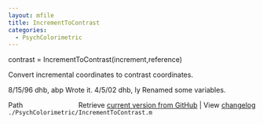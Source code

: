 ```yaml
---
layout: mfile
title: IncrementToContrast
categories:
  - PsychColorimetric
---
```


contrast = IncrementToContrast\(increment,reference\)

Convert incremental coordinates to contrast coordinates.

8/15/96  dhb, abp  Wrote it.
4/5/02   dhb, ly   Renamed some variables.


<div class="code_header" style="text-align:right;">
  <span style="float:left;">Path&nbsp;&nbsp;</span> <span class="counter">Retrieve <a href=
  "https://raw.github.com/Psychtoolbox-3/Psychtoolbox-3/beta/./PsychColorimetric/IncrementToContrast.m">current version from GitHub</a> | View <a href=
  "https://github.com/Psychtoolbox-3/Psychtoolbox-3/commits/beta/./PsychColorimetric/IncrementToContrast.m">changelog</a></span>
</div>
<div class="code">
  <code>./PsychColorimetric/IncrementToContrast.m</code>
</div>
